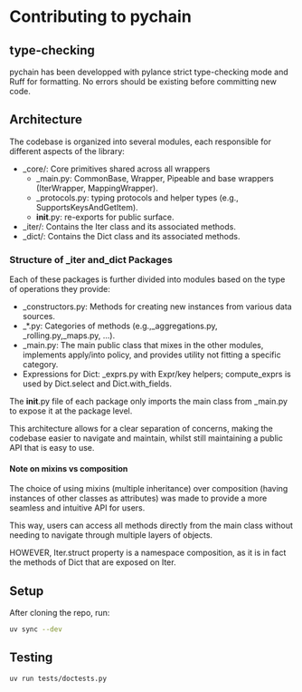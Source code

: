 # Contributing to pychain

## type-checking

pychain has been developped with pylance strict type-checking mode and Ruff for formatting.
No errors should be existing before committing new code.

## Architecture

The codebase is organized into several modules, each responsible for different aspects of the library:

- _core/: Core primitives shared across all wrappers
  - _main.py: CommonBase, Wrapper, Pipeable and base wrappers (IterWrapper, MappingWrapper).
  - _protocols.py: typing protocols and helper types (e.g., SupportsKeysAndGetItem).
  - __init__.py: re-exports for public surface.
- _iter/: Contains the Iter class and its associated methods.
- _dict/: Contains the Dict class and its associated methods.

### Structure of _iter and_dict Packages

Each of these packages is further divided into modules based on the type of operations they provide:

- _constructors.py: Methods for creating new instances from various data sources.
- _*.py: Categories of methods (e.g.,_aggregations.py, _rolling.py,_maps.py, ...).
- _main.py: The main public class that mixes in the other modules, implements apply/into policy, and provides utility not fitting a specific category.
- Expressions for Dict: _exprs.py with Expr/key helpers; compute_exprs is used by Dict.select and Dict.with_fields.

The __init__.py file of each package only imports the main class from _main.py to expose it at the package level.

This architecture allows for a clear separation of concerns, making the codebase easier to navigate and maintain, whilst still maintaining a public API that is easy to use.

#### Note on mixins vs composition

The choice of using mixins (multiple inheritance) over composition (having instances of other classes as attributes) was made to provide a more seamless and intuitive API for users.

This way, users can access all methods directly from the main class without needing to navigate through multiple layers of objects.

HOWEVER, Iter.struct property is a namespace composition, as it is in fact the methods of Dict that are exposed on Iter.

## Setup

After cloning the repo, run:

```bash
uv sync --dev
```

## Testing

```bash
uv run tests/doctests.py
```
